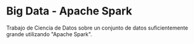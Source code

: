 # Big Data - Apache Spark
Trabajo de Ciencia de Datos sobre un conjunto de datos suficientemente grande utilizando "Apache Spark".
